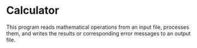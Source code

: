 # Calculator
This program reads mathematical operations from an input file, processes them, and writes the results or corresponding error messages to an output file.
